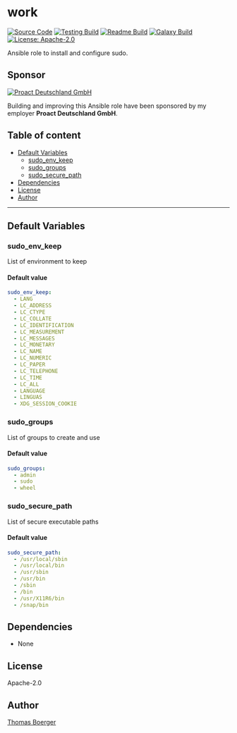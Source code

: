 # work

[![Source Code](https://img.shields.io/badge/github-source%20code-blue?logo=github&logoColor=white)](https://github.com/rolehippie/sudo) [![Testing Build](https://github.com/rolehippie/sudo/workflows/testing/badge.svg)](https://github.com/rolehippie/sudo/actions?query=workflow%3Atesting) [![Readme Build](https://github.com/rolehippie/sudo/workflows/readme/badge.svg)](https://github.com/rolehippie/sudo/actions?query=workflow%3Areadme) [![Galaxy Build](https://github.com/rolehippie/sudo/workflows/galaxy/badge.svg)](https://github.com/rolehippie/sudo/actions?query=workflow%3Agalaxy) [![License: Apache-2.0](https://img.shields.io/github/license/rolehippie/sudo)](https://github.com/rolehippie/sudo/blob/master/LICENSE) 

Ansible role to install and configure sudo. 

## Sponsor 

[![Proact Deutschland GmbH](https://proact.eu/wp-content/uploads/2020/03/proact-logo.png)](https://proact.eu) 

Building and improving this Ansible role have been sponsored by my employer **Proact Deutschland GmbH**.

## Table of content

* [Default Variables](#default-variables)
  * [sudo_env_keep](#sudo_env_keep)
  * [sudo_groups](#sudo_groups)
  * [sudo_secure_path](#sudo_secure_path)
* [Dependencies](#dependencies)
* [License](#license)
* [Author](#author)

---

## Default Variables

### sudo_env_keep

List of environment to keep

#### Default value

```YAML
sudo_env_keep:
  - LANG
  - LC_ADDRESS
  - LC_CTYPE
  - LC_COLLATE
  - LC_IDENTIFICATION
  - LC_MEASUREMENT
  - LC_MESSAGES
  - LC_MONETARY
  - LC_NAME
  - LC_NUMERIC
  - LC_PAPER
  - LC_TELEPHONE
  - LC_TIME
  - LC_ALL
  - LANGUAGE
  - LINGUAS
  - XDG_SESSION_COOKIE
```

### sudo_groups

List of groups to create and use

#### Default value

```YAML
sudo_groups:
  - admin
  - sudo
  - wheel
```

### sudo_secure_path

List of secure executable paths

#### Default value

```YAML
sudo_secure_path:
  - /usr/local/sbin
  - /usr/local/bin
  - /usr/sbin
  - /usr/bin
  - /sbin
  - /bin
  - /usr/X11R6/bin
  - /snap/bin
```

## Dependencies

* None

## License

Apache-2.0

## Author

[Thomas Boerger](https://github.com/tboerger)
